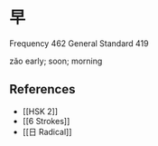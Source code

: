 # 早
Frequency 462
General Standard 419

zǎo
early; soon; morning

## References
- [[HSK 2]]
- [[6 Strokes]]
- [[日 Radical]]